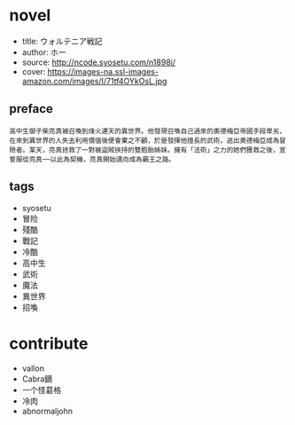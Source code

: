 # novel

- title: ウォルテニア戦記
- author: ホー
- source: http://ncode.syosetu.com/n1898i/
- cover: https://images-na.ssl-images-amazon.com/images/I/71tf4OYkOsL.jpg

## preface

```
高中生御子柴亮真被召喚到烽火連天的異世界。他發現召喚自己過來的奧德梅亞帝國手段卑劣，在來到異世界的人失去利用價值後便會棄之不顧，於是發揮他擅長的武術，逃出奧德梅亞成為冒險者。某天，亮真拯救了一對被盜賊挾持的雙胞胎姊妹。擁有「法術」之力的她們獲救之後，宣誓服從亮真──以此為契機，亮真開始邁向成為霸王之路。
```

## tags

- syosetu
- 冒险
- 殘酷
- 戰記
- 冷酷
- 高中生
- 武術
- 魔法
- 異世界
- 招喚

# contribute

- vallon
- Cabra鏑
- 一个怪葛格
- 冷肉
- abnormaljohn
